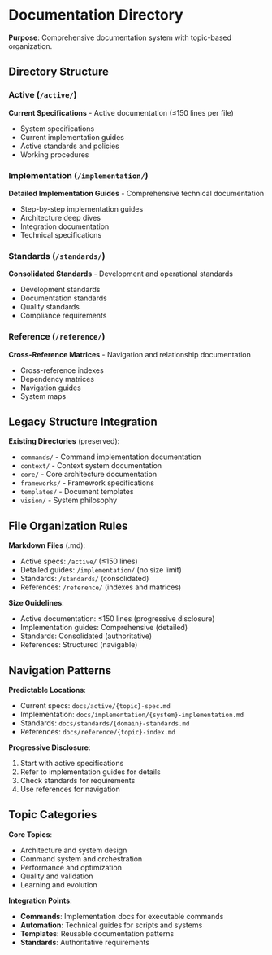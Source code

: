 # Documentation Directory

**Purpose**: Comprehensive documentation system with topic-based organization.

## Directory Structure

### Active (`/active/`)
**Current Specifications** - Active documentation (≤150 lines per file)
- System specifications
- Current implementation guides
- Active standards and policies
- Working procedures

### Implementation (`/implementation/`)
**Detailed Implementation Guides** - Comprehensive technical documentation
- Step-by-step implementation guides
- Architecture deep dives
- Integration documentation
- Technical specifications

### Standards (`/standards/`)
**Consolidated Standards** - Development and operational standards
- Development standards
- Documentation standards
- Quality standards
- Compliance requirements

### Reference (`/reference/`)
**Cross-Reference Matrices** - Navigation and relationship documentation
- Cross-reference indexes
- Dependency matrices
- Navigation guides
- System maps

## Legacy Structure Integration

**Existing Directories** (preserved):
- `commands/` - Command implementation documentation
- `context/` - Context system documentation
- `core/` - Core architecture documentation
- `frameworks/` - Framework specifications
- `templates/` - Document templates
- `vision/` - System philosophy

## File Organization Rules

**Markdown Files** (.md):
- Active specs: `/active/` (≤150 lines)
- Detailed guides: `/implementation/` (no size limit)
- Standards: `/standards/` (consolidated)
- References: `/reference/` (indexes and matrices)

**Size Guidelines**:
- Active documentation: ≤150 lines (progressive disclosure)
- Implementation guides: Comprehensive (detailed)
- Standards: Consolidated (authoritative)
- References: Structured (navigable)

## Navigation Patterns

**Predictable Locations**:
- Current specs: `docs/active/{topic}-spec.md`
- Implementation: `docs/implementation/{system}-implementation.md`
- Standards: `docs/standards/{domain}-standards.md`
- References: `docs/reference/{topic}-index.md`

**Progressive Disclosure**:
1. Start with active specifications
2. Refer to implementation guides for details
3. Check standards for requirements
4. Use references for navigation

## Topic Categories

**Core Topics**:
- Architecture and system design
- Command system and orchestration
- Performance and optimization
- Quality and validation
- Learning and evolution

**Integration Points**:
- **Commands**: Implementation docs for executable commands
- **Automation**: Technical guides for scripts and systems
- **Templates**: Reusable documentation patterns
- **Standards**: Authoritative requirements
